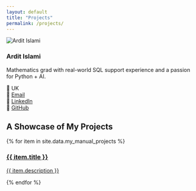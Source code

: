 ```yaml
---
layout: default
title: "Projects"
permalink: /projects/
---
```


<div class="projects-layout">
  <div class="sidebar">
    <img src="/assets/images/bio-photo.png" alt="Ardit Islami">
    <h3>Ardit Islami</h3>
    <p>Mathematics grad with real-world SQL support experience and a passion for Python + AI.</p>
    <p>
      📍 UK<br>
      📧 <a href="mailto:arditislami.pro@gmail.com">Email</a><br>
      💼 <a href="https://linkedin.com/in/ardit-islami">LinkedIn</a><br>
      🐙 <a href="https://github.com/Ardit-Islami">GitHub</a>
    </p>
  </div>

  <div class="projects-content">
    <h2 class="project-grid-title">A Showcase of My Projects</h2>
    <div class="project-grid-wrapper">
      {% for item in site.data.my_manual_projects %}
        <div class="project-tile">
          <a href="{{ item.url }}">
            <div class="tile-image" style="background-image: url('{{ item.image }}');"></div>
            <div class="tile-overlay">
              <h3>{{ item.title }}</h3>
              <p>{{ item.description }}</p>
            </div>
          </a>
        </div>
      {% endfor %}
    </div>
  </div>
</div>
